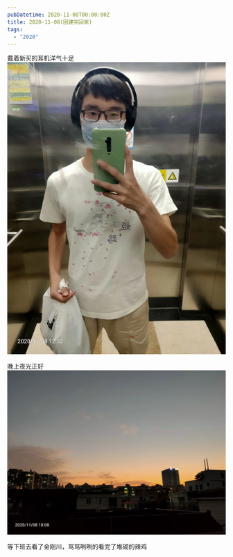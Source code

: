 ```yaml
---
pubDatetime: 2020-11-08T00:00:00Z
title: 2020-11-08(团建完回家)
tags:
  - "2020"
---
```


戴着新买的耳机洋气十足
![](../../img/6904315-0c55784f5b8b648c.jpg)

晚上夜光正好
![](../../img/6904315-3191e47ba726edac.jpg)

等下班去看了金刚川，骂骂咧咧的看完了堆砌的辣鸡
